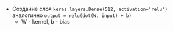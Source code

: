 * Создание слоя `keras.layers.Dense(512, activation='relu')` аналогично `output = relu(dot(W, input) + b)`
	* W - kernel, b - bias